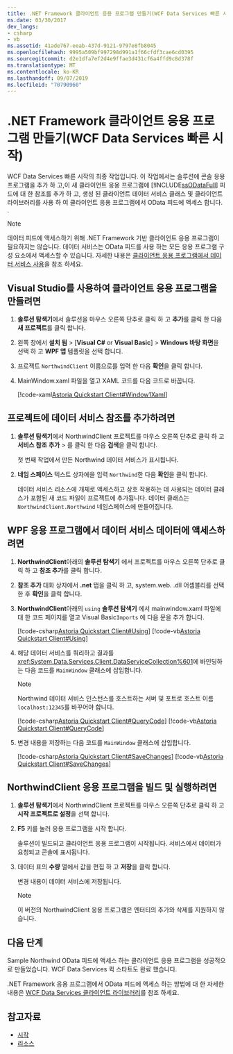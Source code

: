 ```yaml
---
title: .NET Framework 클라이언트 응용 프로그램 만들기(WCF Data Services 빠른 시작)
ms.date: 03/30/2017
dev_langs:
- csharp
- vb
ms.assetid: 41ade767-eeab-437d-9121-9797e8fb8045
ms.openlocfilehash: 9995a509bf997298d991a1f66cfdf3cae6cd0395
ms.sourcegitcommit: d2e1dfa7ef2d4e9ffae3d431cf6a4ffd9c8d378f
ms.translationtype: MT
ms.contentlocale: ko-KR
ms.lasthandoff: 09/07/2019
ms.locfileid: "70790960"
---
```

# <a name="creating-the-net-framework-client-application-wcf-data-services-quickstart"></a>.NET Framework 클라이언트 응용 프로그램 만들기(WCF Data Services 빠른 시작)

WCF Data Services 빠른 시작의 최종 작업입니다. 이 작업에서는 솔루션에 콘솔 응용 프로그램을 추가 하 고,이 새 클라이언트 응용 프로그램에 [!INCLUDE[ssODataFull](../../../../includes/ssodatafull-md.md)] 피드에 대 한 참조를 추가 하 고, 생성 된 클라이언트 데이터 서비스 클래스 및 클라이언트 라이브러리를 사용 하 여 클라이언트 응용 프로그램에서 OData 피드에 액세스 합니다. .

> [!NOTE]
> 데이터 피드에 액세스하기 위해 .NET Framework 기반 클라이언트 응용 프로그램이 필요하지는 않습니다. 데이터 서비스는 OData 피드를 사용 하는 모든 응용 프로그램 구성 요소에서 액세스할 수 있습니다. 자세한 내용은 [클라이언트 응용 프로그램에서 데이터 서비스 사용](using-a-data-service-in-a-client-application-wcf-data-services.md)을 참조 하세요.

## <a name="to-create-the-client-application-by-using-visual-studio"></a>Visual Studio를 사용하여 클라이언트 응용 프로그램을 만들려면

1. **솔루션 탐색기**에서 솔루션을 마우스 오른쪽 단추로 클릭 하 고 **추가**를 클릭 한 다음 **새 프로젝트**를 클릭 합니다.

2. 왼쪽 창에서 **설치 됨** > [**Visual C#**  or **Visual Basic**] > **Windows 바탕 화면**을 선택 하 고 **WPF 앱** 템플릿을 선택 합니다.

3. 프로젝트 `NorthwindClient` 이름으로를 입력 한 다음 **확인**을 클릭 합니다.

4. MainWindow.xaml 파일을 열고 XAML 코드를 다음 코드로 바꿉니다.

     [!code-xaml[Astoria Quickstart Client#Window1Xaml](../../../../samples/snippets/visualbasic/VS_Snippets_Misc/astoria_quickstart_client/vb/window1.xaml#window1xaml)]

## <a name="to-add-a-data-service-reference-to-the-project"></a>프로젝트에 데이터 서비스 참조를 추가하려면

1. **솔루션 탐색기**에서 NorthwindClient 프로젝트를 마우스 오른쪽 단추로 클릭 하 고**서비스 참조** **추가** > 를 클릭 한 다음 **검색**을 클릭 합니다.

     첫 번째 작업에서 만든 Northwind 데이터 서비스가 표시됩니다.

2. **네임 스페이스** 텍스트 상자에을 입력 `Northwind`한 다음 **확인**을 클릭 합니다.

     데이터 서비스 리소스에 개체로 액세스하고 상호 작용하는 데 사용되는 데이터 클래스가 포함된 새 코드 파일이 프로젝트에 추가됩니다. 데이터 클래스는 `NorthwindClient.Northwind` 네임스페이스에 만들어집니다.

## <a name="to-access-data-service-data-in-the-wpf-application"></a>WPF 응용 프로그램에서 데이터 서비스 데이터에 액세스하려면

1. **NorthwindClient**아래의 **솔루션 탐색기** 에서 프로젝트를 마우스 오른쪽 단추로 클릭 하 고 **참조 추가**를 클릭 합니다.

2. **참조 추가** 대화 상자에서 **.net** 탭을 클릭 하 고, system.web. .dll 어셈블리를 선택한 후 **확인**을 클릭 합니다.

3. **NorthwindClient**아래의 `using` **솔루션 탐색기** 에서 mainwindow.xaml 파일에 대 한 코드 페이지를 열고 Visual Basic`Imports` 에 다음 문을 추가 합니다.

    [!code-csharp[Astoria Quickstart Client#Using](../../../../samples/snippets/csharp/VS_Snippets_Misc/astoria_quickstart_client/cs/window1.xaml.cs#using)]
    [!code-vb[Astoria Quickstart Client#Using](../../../../samples/snippets/visualbasic/VS_Snippets_Misc/astoria_quickstart_client/vb/window1.xaml.vb#using)]

4. 해당 데이터 서비스를 쿼리하고 결과를 <xref:System.Data.Services.Client.DataServiceCollection%601>에 바인딩하는 다음 코드를 `MainWindow` 클래스에 삽입합니다.

    > [!NOTE]
    > Northwind 데이터 서비스 인스턴스를 호스트하는 서버 및 포트로 호스트 이름 `localhost:12345`를 바꾸어야 합니다.

     [!code-csharp[Astoria Quickstart Client#QueryCode](../../../../samples/snippets/csharp/VS_Snippets_Misc/astoria_quickstart_client/cs/window1.xaml.cs#querycode)]
     [!code-vb[Astoria Quickstart Client#QueryCode](../../../../samples/snippets/visualbasic/VS_Snippets_Misc/astoria_quickstart_client/vb/window1.xaml.vb#querycode)]

5. 변경 내용을 저장하는 다음 코드를 `MainWindow` 클래스에 삽입합니다.

     [!code-csharp[Astoria Quickstart Client#SaveChanges](../../../../samples/snippets/csharp/VS_Snippets_Misc/astoria_quickstart_client/cs/window1.xaml.cs#savechanges)]
     [!code-vb[Astoria Quickstart Client#SaveChanges](../../../../samples/snippets/visualbasic/VS_Snippets_Misc/astoria_quickstart_client/vb/window1.xaml.vb#savechanges)]

## <a name="to-build-and-run-the-northwindclient-application"></a>NorthwindClient 응용 프로그램을 빌드 및 실행하려면

1. **솔루션 탐색기**에서 NorthwindClient 프로젝트를 마우스 오른쪽 단추로 클릭 하 고 **시작 프로젝트로 설정**을 선택 합니다.

2. **F5** 키를 눌러 응용 프로그램을 시작 합니다.

     솔루션이 빌드되고 클라이언트 응용 프로그램이 시작됩니다. 서비스에서 데이터가 요청되고 콘솔에 표시됩니다.

3. 데이터 표의 **수량** 열에서 값을 편집 하 고 **저장**을 클릭 합니다.

     변경 내용이 데이터 서비스에 저장됩니다.

    > [!NOTE]
    > 이 버전의 NorthwindClient 응용 프로그램은 엔터티의 추가와 삭제를 지원하지 않습니다.

## <a name="next-steps"></a>다음 단계

Sample Northwind OData 피드에 액세스 하는 클라이언트 응용 프로그램을 성공적으로 만들었습니다. WCF Data Services 퀵 스타트도 완료 했습니다.

.NET Framework 응용 프로그램에서 OData 피드에 액세스 하는 방법에 대 한 자세한 내용은 [WCF Data Services 클라이언트 라이브러리](wcf-data-services-client-library.md)를 참조 하세요.

## <a name="see-also"></a>참고자료

- [시작](getting-started-with-wcf-data-services.md)
- [리소스](wcf-data-services-resources.md)

